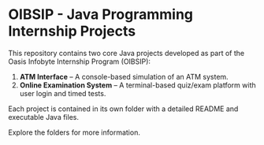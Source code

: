 # OIBSIP - Java Programming Internship Projects

This repository contains two core Java projects developed as part of the Oasis Infobyte Internship Program (OIBSIP):

1. **ATM Interface** – A console-based simulation of an ATM system.
2. **Online Examination System** – A terminal-based quiz/exam platform with user login and timed tests.

Each project is contained in its own folder with a detailed README and executable Java files.

Explore the folders for more information.
